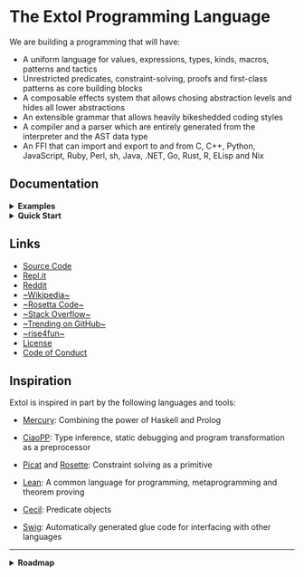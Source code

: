 # The Extol Programming Language

We are building a programming that will have:

- A uniform language for values, expressions, types, kinds, macros, patterns and tactics
- Unrestricted predicates, constraint-solving, proofs and first-class patterns as core building blocks
- A composable effects system that allows chosing abstraction levels and hides all lower abstractions
- An extensible grammar that allows heavily bikeshedded coding styles
- A compiler and a parser which are entirely generated from the interpreter and the AST data type
- An FFI that can import and export to and from C, C++, Python, JavaScript, Ruby, Perl, sh, Java, .NET, Go, Rust, R, ELisp and Nix

## Documentation

<details><summary><b>Examples</b></summary><figure>

Some day Extol code might look like this, with inferred types checked at compile-time:

```
define fib
  0: 1
  1: 1
  n: fib (n - 1) + fib(n - 2)
```

But today look like this, and the types are checked at runtime:

```
define fib:
    arguments(N),
    returns X,
    requires number(N),
    ensures number(X),

    (0: 1),
    (1: 1),
    (N: fib(N - 1) + fib(N - 2)).
```

Arbitrary Prolog-style predicates can be used as types, such as these
types used by the compiler:

```
pred declaration:
    (define(Name, Annots, Clauses):
        atom(Name),
	maplist(annotation, Annots),
	maplist(define_clause, Clauses)),
    (test(Name, Goals):
        atom(Name),
	goal(Goals)).

pred annotation:
    (nondet: true),
    (predicate: true),
    (returns(Var): true),
    (ensures(Pred): xtl_goal(Pred)),
    (requires(Pred): xtl_goal(Pred)),
    (traced: true),
    (dcg: true),
    (parameters(List): maplist(var, List)).
```

There is support for declarative grammars such as this parser for Extol terms:

```
dcg xtl_regular_term:
((Char) : "0'", !, require(xtl_string_char(Char)), xtl_skipwhite),
((Integer) :
    many1(digit, Ds), !,
    { foldl(add_digit, 0, Ds, Integer), ! },
    xtl_skipwhite),
((String) : "\"", !, require(many(xtl_string_char, String)), require("\""), xtl_skipwhite),
((Term) :
    xtl_atom(Atom), !,
    ( xtl_token("("), !,
      xtl_comma_separated(Args, [], xtl_token(")")),
      { Term =... [Atom | Args] }
    ; xtl_skipwhite,
      { Term = Atom })),
% ...
```

With a built-in test framework that allows writing tests like this:

```
test xtl_regular_term :
    xtl_regular_term(123, "123", ""),
    xtl_regular_term(hi, "hi", ""),
    xtl_regular_term(hi(1), "hi(1)", ""),
    xtl_regular_term(hi(b, 4), "hi(b, 4)", ""),
    % ...
```

</figure></details>

<details><summary><b>Quick Start</b></summary><figure>

#### Setup Extol

Get the latest source code:

```
git clone https://github.com/extollers/extol
cd extol
```

Install the dependencies. For example, on Ubuntu:

```
sudo apt install gprolog
```

Or with Nix:

```
nix develop
```

Build the compiler and install it to `./local`:

```
make install
```

#### Using the REPL

```
$ ./local/bin/extol repl

Extol> 1 + 1
2

Extol> 'Hello, world!'
Hello, world!
```

#### Using the compiler

```
$ cat > hello.xtl
pred main: ():
  write('Hello, world!'), nl,
  halt.

$ ./local/bin/extol extoltoprolog hello.xtl hello.prolog

$ gplc hello.prolog

$ ./hello
Hello, world!
```

</figure></details>

## Links

- [Source Code](https://github.com/extollers/extol)
- [Repl.it](https://repl.it/github/extollers/extol)
- [Reddit](https://www.reddit.com/r/extollers/)
- [~Wikipedia~](https://en.wikipedia.org/wiki/Extol_(programming_language))
- [~Rosetta Code~](https://rosettacode.org/wiki/Category:Extol)
- [~Stack Overflow~](https://stackoverflow.com/questions/tagged/extol)
- [~Trending on GitHub~](https://github.com/trending/extol)
- [~rise4fun~](https://rise4fun.com/Extol)
- [License](LICENSE.md)
- [Code of Conduct](CODE_OF_CONDUCT.md)

## Inspiration

Extol is inspired in part by the following languages and tools:

- [Mercury](http://www.mercurylang.org/):
  Combining the power of Haskell and Prolog

- [CiaoPP](https://ciao-lang.org/):
  Type inference, static debugging and program transformation as a preprocessor

- [Picat](http://picat-lang.org/) and [Rosette](https://docs.racket-lang.org/rosette-guide/index.html):
  Constraint solving as a primitive

- [Lean](https://leanprover.github.io/):
  A common language for programming, metaprogramming and theorem proving

- [Cecil](http://projectsweb.cs.washington.edu/research/projects/cecil/www/Release/index.html):
  Predicate objects

- [Swig](http://www.swig.org/):
  Automatically generated glue code for interfacing with other languages

---

<details><summary><b>Roadmap</b></summary><figure>

- [x] A Prolog parser in Prolog that can parse itself
- [x] A Prolog generator for the parsed declarations
- [x] Improved syntax and semantics
- [x] Runtime type and contract checking
- [x] A REPL
- [x] Emacs mode
- [x] Include statement
- [x] Functions and expressions instead of predicates and goals
- [x] Stack traces
- [x] Clause transformation by annotation
- [x] Integration tests
- [x] Modules
- [ ] Explicit import of external functions
- [ ] Don't use Prolog's eval for the REPL
- [ ] Namespaces
- [ ] Indentation-sensitive syntax (get rid of those parentheses)
- [ ] Proper AST instead of raw terms (to allow better type checking)
- [ ] `nondet` clause annotations (to improve performance and reasoning)
- [ ] Replace `,` with `do` blocks
- [ ] Add `where` clauses
- [ ] Static type checking
- [ ] Anonymous functions, lambdas and closures
- [ ] First-class functions
- [ ] Improved error messages
- [ ] Compile-time type checking
- [ ] Unicode
- [ ] Open sets
- [ ] Constraint solving
- [ ] Termination checking
- [ ] Theorem proving
- [ ] Parallelism
- [ ] Effects
- [ ] A faster backend

</figure></details>
